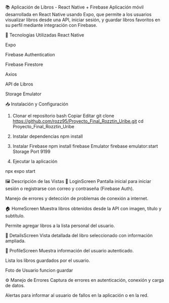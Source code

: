 📚 Aplicación de Libros - React Native + Firebase
Aplicación móvil desarrollada en React Native usando Expo, que permite a los usuarios visualizar libros desde una API, iniciar sesión, y guardar libros favoritos en su perfil mediante integración con Firebase.

🚀 Tecnologías Utilizadas
React Native

Expo

Firebase Authentication

Firebase Firestore

Axios

API de Libros

Storage Emulator

📥 Instalación y Configuración
1. Clonar el repositorio
bash
Copiar
Editar
git clone https://github.com/rozz95/Proyecto_Final_Rozztin_Uribe.git
cd Proyecto_Final_Rozztin_Uribe
2. Instalar dependencias
npm install
3. Instalar Firebase
npm install firebase
Emulator
firebase emulator:start
Storage Port 9199

4. Ejecutar la aplicación

npx expo start

🖼️ Descripción de las Vistas
🔐 LoginScreen
Pantalla inicial para iniciar sesión o registrarse con correo y contraseña (Firebase Auth).

Manejo de errores y detección de problemas de conexión a internet.

🏠 HomeScreen
Muestra libros obtenidos desde la API con imagen, título y subtítulo.

Permite agregar libros a la lista personal del usuario.

📖 DetailsScreen
Vista detallada del libro seleccionado con información ampliada.

👤 ProfileScreen
Muestra información del usuario autenticado.

Lista los libros guardados por el usuario.

Foto de Usuario funcion guardar

⚙️ Manejo de Errores
Captura de errores en autenticación, conexión y carga de datos.

Alertas para informar al usuario de fallos en la aplicación o en la red.
